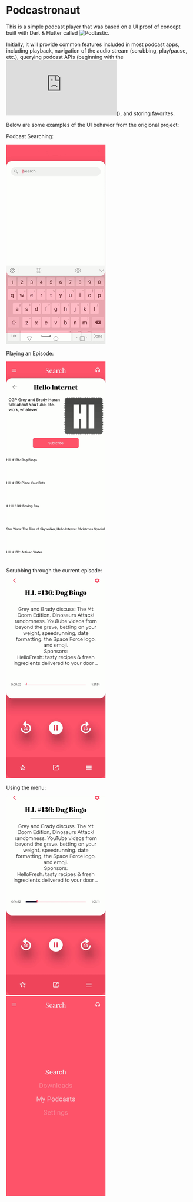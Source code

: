 # Podcastronaut
This is a simple podcast player that was based on a UI proof of concept built with Dart & Flutter called ![Podtastic](https://github.com/ttrpd/Podtastic).

Initially, it will provide common features included in most podcast apps, including playback, navigation of the audio stream (scrubbing, play/pause, etc.),
querying podcast APIs (beginning with the ![iTunesSearchAPI](https://developer.apple.com/library/archive/documentation/AudioVideo/Conceptual/iTuneSearchAPI/index.html))), and storing favorites.

Below are some examples of the UI behavior from the origional project:

Podcast Searching:

<img src="./docs/Demos/Podcast_Searching.gif" width="270" height="540" />


Playing an Episode:

<img src="./docs/Demos/Play_Episode_From_Podcast_View.gif" width="270" height="540" />

Scrubbing through the current episode:

<img src="./docs/Demos/Scrub_Through_Currently_Playing_Podcast.gif" width="270" height="540" />

Using the menu:

<img src="./docs/Demos/Now_Playing_And_Podcast_View_Back_Button_Behavior.gif" width="270" height="540" />
<img src="./docs/Demos/Menu_Button_Behavior.gif" width="270" height="540" />
